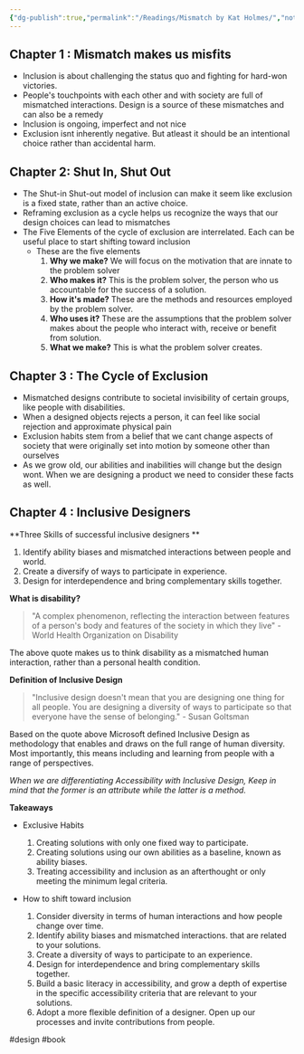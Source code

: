 ```yaml
---
{"dg-publish":true,"permalink":"/Readings/Mismatch by Kat Holmes/","noteIcon":"","created":"2023-12-08T13:23:39.744+05:30","updated":"2023-12-08T13:24:07.161+05:30"}
---
```



## Chapter 1 : Mismatch makes us misfits
- Inclusion is about challenging the status quo and fighting for hard-won victories.
- People's touchpoints with each other and with society are full of mismatched interactions. Design is a source of these mismatches and can also be a remedy
- Inclusion is ongoing, imperfect and not nice
- Exclusion isnt inherently negative. But atleast it should be an intentional choice rather than accidental harm.


## Chapter 2: Shut In, Shut Out
- The Shut-in Shut-out model of inclusion can make it seem like exclusion is a fixed state, rather than an active choice.
- Reframing exclusion as a cycle helps us recognize the ways that our design choices can lead to mismatches
- The Five Elements of the cycle of exclusion are interrelated. Each can be useful place to start shifting toward inclusion
	- These are the five elements
		1. **Why we make?** We will focus on the motivation that are innate to the problem solver
		2. **Who makes it?** This is the problem solver, the person who us accountable for the success of a solution.
		3. **How it's made?** These are the methods and resources employed by the problem solver.
		4. **Who uses it?** These are the assumptions that the problem solver makes about the people who interact with, receive or benefit from solution.
		5. **What we make?** This is what the problem solver creates.

## Chapter 3 : The Cycle of Exclusion

- Mismatched designs contribute to societal invisibility of certain groups, like people with disabilities.
- When a designed objects rejects a person, it can feel like social rejection and approximate physical pain
- Exclusion habits stem from a belief that we cant change aspects of society that were originally set into motion by someone other than ourselves
- As we grow old, our abilities and inabilities will change but the design wont. When we are designing a product we need to consider these facts as well.

## Chapter 4 : Inclusive Designers

**Three Skills of successful inclusive designers **
1. Identify ability biases and mismatched interactions between people and world.
2. Create a diversify of ways to participate in experience.
3. Design for interdependence and bring complementary skills together.

**What is disability?**
> "A complex phenomenon, reflecting the interaction between features of a person's body and features of the society in which they live" - World Health Organization on Disability

The above quote makes us to think disability as a mismatched human interaction, rather than a personal health condition.

**Definition of Inclusive Design**

> "Inclusive design doesn't mean that you are designing one thing for all people. You are designing a diversity of ways to participate so that everyone have the sense of belonging." - Susan Goltsman

Based on the quote above Microsoft defined Inclusive Design as methodology that enables and draws on the full range of human diversity. Most importantly, this means including and learning from people with a range of perspectives.

*When we are differentiating Accessibility with Inclusive Design, Keep in mind that the former is an attribute while the latter is a method.*

**Takeaways**

- Exclusive Habits
	1. Creating solutions with only one fixed way to participate.
	2. Creating solutions using our own abilities as a baseline, known as ability biases.
	3. Treating accessibility and inclusion as an afterthought or only meeting the minimum legal criteria. 

- How to shift toward inclusion
	1. Consider diversity in terms of human interactions and how people change over time.
	2. Identify ability biases and mismatched interactions. that are related to your solutions.
	3. Create a diversity of ways to participate to an experience.
	4. Design for interdependence and bring complementary skills together. 
	5. Build a basic literacy in accessibility, and grow a depth of expertise in the specific accessibility criteria that are relevant to your solutions.
	6. Adopt a more flexible definition of a designer. Open up our processes and invite contributions from people.

#design #book 